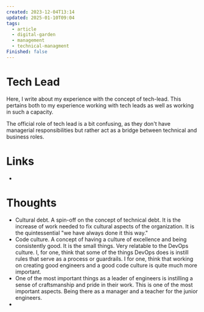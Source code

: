```yaml
---
created: 2023-12-04T13:14
updated: 2025-01-10T09:04
tags:
  - article
  - digital-garden
  - management
  - technical-managment
Finished: false
---
```


# Tech Lead
Here, I write about my experience with the concept of tech-lead. This pertains both to my experience working with tech leads as well as working in such a capacity. 

The official role of tech lead is a bit confusing, as they don't have managerial responsibilities but rather act as a bridge between technical and business roles. 
# Links
- 

# Thoughts 
- Cultural debt. A spin-off on the concept of technical debt. It is the increase of work needed to fix cultural aspects of the organization. It is the quintessential "we have always done it this way."
- Code culture. A concept of having a culture of excellence and being consistently good. It is the small things. Very relatable to the DevOps culture. I, for one, think that some of the things DevOps does is instill rules that serve as a process or guardrails. I for one, think that working on creating good engineers and a good code culture is quite much more important. 
- One of the most important things as a leader of engineers is instilling a sense of craftsmanship and pride in their work. This is one of the most important aspects. Being there as a manager and a teacher for the junior engineers. 
- 


